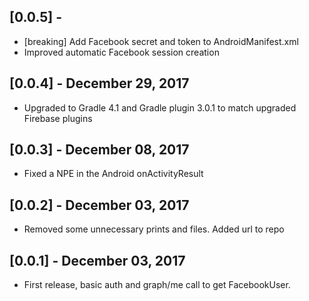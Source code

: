 ## [0.0.5] -

* [breaking] Add Facebook secret and token to AndroidManifest.xml
* Improved automatic Facebook session creation

## [0.0.4] - December 29, 2017

* Upgraded to Gradle 4.1 and Gradle plugin 3.0.1 to match upgraded Firebase plugins

## [0.0.3] - December 08, 2017

* Fixed a NPE in the Android onActivityResult

## [0.0.2] - December 03, 2017

* Removed some unnecessary prints and files. Added url to repo

## [0.0.1] - December 03, 2017

* First release, basic auth and graph/me call to get FacebookUser.
